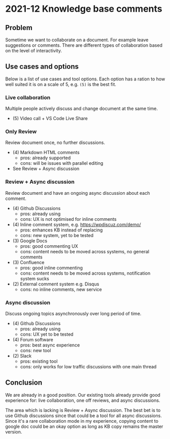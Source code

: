 # 2021-12 Knowledge base comments

## Problem

Sometime we want to collaborate on a document. For example leave suggestions or comments. There are different types of collaboration based on the level of interactivity. 

## Use cases and options

Below is a list of use cases and tool options. Each option has a ration to how well suited it is on a scale of 5, e.g. `(5)` is the best fit.

### Live collaboration

Multiple people actively discuss and change document at the same time.

- (5) Video call + VS Code Live Share

### Only Review

Review document once, no further discussions.

- (4) Markdown HTML comments
    - pros: already supported
    - cons: will be issues with parallel editing
- See Review + Async discussion

### Review + Async discussion

Review document and have an ongoing async discussion about each comment.

- (4) Github Discussions
    - pros: already using
    - cons: UX is not optimised for inline comments
- (4) Inline comment system, e.g. https://wpdiscuz.com/demo/
    - pros: enhances KB instead of replacing
    - cons: new system, yet to be tested
- (3) Google Docs
    - pros: good commenting UX
    - cons: content needs to be moved across systems, no general comments
- (3) Confluence
    - pros: good inline commenting
    - cons: content needs to be moved across systems, notification system sucks
- (2) External comment system e.g. Disqus
    - cons: no inline comments, new service

### Async discussion

Discuss ongoing topics asynchronously over long period of time.

- (4) Github Discussions
    - pros: already using
    - cons: UX yet to be tested
- (4) Forum software
    - pros: best async experience
    - cons: new tool
- (2) Slack
    - pros: existing tool
    - cons: only works for low traffic discussions with one main thread

## Conclusion

We are already in a good position. Our existing tools already provide good experience for: live collaboration, one off reviews, and async discussions.

The area which is lacking is Review + Async discussion. The best bet is to use Github discussions since that could be a tool for all async discussions. Since it's a rare collaboration mode in my experience, copying content to google doc could be an okay option as long as KB copy remains the master version.
